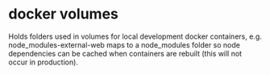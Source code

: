 # docker volumes

Holds folders used in volumes for local development docker containers, e.g. node_modules-external-web maps to a node_modules folder so node dependencies can be cached when containers are rebuilt (this will not occur in production).